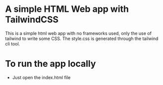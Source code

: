 # A simple HTML Web app with TailwindCSS

This is a simple html web app with no frameworks used, only the use of tailwind to write some CSS. The style.css is generated through the tailwind cli tool.

# To run the app locally

- Just open the index.html file
